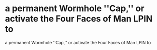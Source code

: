 # a permanent Wormhole ''Cap,'' or activate the Four Faces of Man LPIN to

a permanent Wormhole ''Cap,'' or activate the Four Faces of Man LPIN to